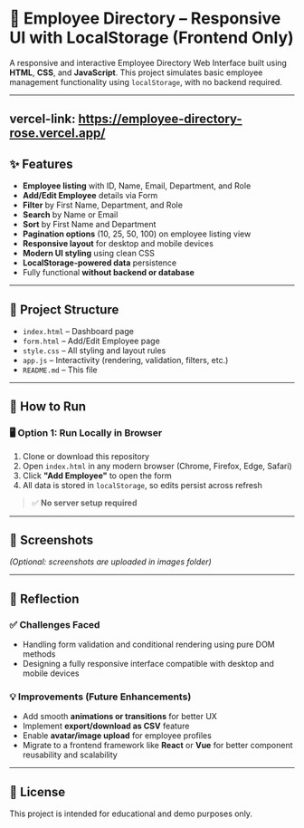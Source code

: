 # 👥 Employee Directory – Responsive UI with LocalStorage (Frontend Only)

A responsive and interactive Employee Directory Web Interface built using **HTML**, **CSS**, and **JavaScript**. This project simulates basic employee management functionality using `localStorage`, with no backend required.

---
##
vercel-link: https://employee-directory-rose.vercel.app/
---
## ✨ Features

- **Employee listing** with ID, Name, Email, Department, and Role
- **Add/Edit Employee** details via Form
- **Filter** by First Name, Department, and Role
- **Search** by Name or Email
- **Sort** by First Name and Department
- **Pagination options** (10, 25, 50, 100) on employee listing view
- **Responsive layout** for desktop and mobile devices
- **Modern UI styling** using clean CSS
- **LocalStorage-powered data** persistence
- Fully functional **without backend or database**

---

## 📁 Project Structure

- `index.html` – Dashboard page
- `form.html` – Add/Edit Employee page
- `style.css` – All styling and layout rules
- `app.js` – Interactivity (rendering, validation, filters, etc.)
- `README.md` – This file

---

## 🚀 How to Run

### 🖥 Option 1: Run Locally in Browser

1. Clone or download this repository  
2. Open `index.html` in any modern browser (Chrome, Firefox, Edge, Safari)  
3. Click **"Add Employee"** to open the form  
4. All data is stored in `localStorage`, so edits persist across refresh

> ✅ **No server setup required**

---

## 📸 Screenshots

*(Optional: screenshots are uploaded in images folder)*

---

## 🧠 Reflection

### ✅ Challenges Faced

- Handling form validation and conditional rendering using pure DOM methods
- Designing a fully responsive interface compatible with desktop and mobile devices

### 💡 Improvements (Future Enhancements)

- Add smooth **animations or transitions** for better UX
- Implement **export/download as CSV** feature
- Enable **avatar/image upload** for employee profiles
- Migrate to a frontend framework like **React** or **Vue** for better component reusability and scalability

---

## 📄 License

This project is intended for educational and demo purposes only.
